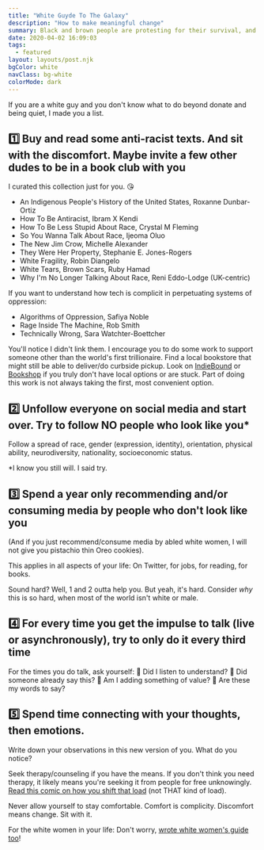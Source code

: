 ```yaml
---
title: "White Guyde To The Galaxy"
description: "How to make meaningful change"
summary: Black and brown people are protesting for their survival, and you're a white dude who isn't sure how to help. What now? I've written you a guide.
date: 2020-04-02 16:09:03
tags:
  - featured
layout: layouts/post.njk
bgColor: white
navClass: bg-white
colorMode: dark
---
```

If you are a white guy and you don't know what to do beyond donate and being quiet, I made you a list.

## 1️⃣ Buy and read some anti-racist texts. And sit with the discomfort. Maybe invite a few other dudes to be in a book club with you

I curated this collection just for you. 😘

- An Indigenous People's History of the United States, Roxanne Dunbar-Ortiz
- How To Be Antiracist, Ibram X Kendi
- How To Be Less Stupid About Race, Crystal M Fleming
- So You Wanna Talk About Race, Ijeoma Oluo
- The New Jim Crow, Michelle Alexander
- They Were Her Property, Stephanie E. Jones-Rogers
- White Fragility, Robin Diangelo
- White Tears, Brown Scars, Ruby Hamad
- Why I'm No Longer Talking About Race, Reni Eddo-Lodge (UK-centric)

If you want to understand how tech is complicit in perpetuating systems of oppression:

- Algorithms of Oppression, Safiya Noble
- Rage Inside The Machine, Rob Smith
- Technically Wrong, Sara Watchter-Boettcher

You'll notice I didn't link them. I encourage you to do some work to support someone other than the world's first trillionaire. Find a local bookstore that might still be able to deliver/do curbside pickup. Look on [IndieBound](https://www.indiebound.org/) or [Bookshop](https://www.bookshop.org) if you truly don't have local options or are stuck. Part of doing this work is not always taking the first, most convenient option.

## 2️⃣ Unfollow everyone on social media and start over. Try to follow NO people who look like you*

Follow a spread of race, gender (expression, identity), orientation, physical ability, neurodiversity, nationality, socioeconomic status.

*I know you still will. I said try.

## 3️⃣ Spend a year only recommending and/or consuming media by people who don't look like you

(And if you just recommend/consume media by abled white women, I will not give you pistachio thin Oreo cookies).

This applies in all aspects of your life: On Twitter, for jobs, for reading, for books.

Sound hard? Well, 1 and 2 outta help you. But yeah, it's hard. Consider _why_ this is so hard, when most of the world isn't white or male.

## 4️⃣ For every time you get the impulse to talk (live or asynchronously), try to only do it every third time

For the times you do talk, ask yourself:
🔹 Did I listen to understand?
🔹 Did someone already say this?
🔹 Am I adding something of value?
🔹 Are these my words to say?

## 5️⃣ Spend time connecting with your thoughts, then emotions.

Write down your observations in this new version of you. What do you notice?

Seek therapy/counseling if you have the means. If you don't think you need therapy, it likely means you're seeking it from people for free unknowingly.
[Read this comic on how you shift that load](https://english.emmaclit.com/2017/05/20/you-shouldve-asked/comment-page-9/) (not THAT kind of load).

Never allow yourself to stay comfortable. Comfort is complicity. Discomfort means change. Sit with it.

For the white women in your life: Don't worry, [wrote white women's guide too](/posts/save-the-tears)!